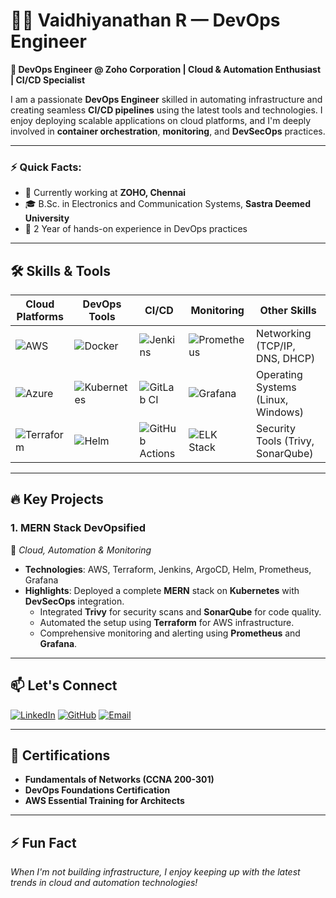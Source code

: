 # 👨‍💻 Vaidhiyanathan R — DevOps Engineer 

**🚀 DevOps Engineer @ Zoho Corporation | Cloud & Automation Enthusiast | CI/CD Specialist**

I am a passionate **DevOps Engineer** skilled in automating infrastructure and creating seamless **CI/CD pipelines** using the latest tools and technologies. I enjoy deploying scalable applications on cloud platforms, and I'm deeply involved in **container orchestration**, **monitoring**, and **DevSecOps** practices.

---

### ⚡ Quick Facts:
- 🏢 Currently working at **ZOHO, Chennai**
- 🎓 B.Sc. in Electronics and Communication Systems, **Sastra Deemed University**
- 🌟 2 Year of hands-on experience in DevOps practices

---

## 🛠️ Skills & Tools

| **Cloud Platforms** | **DevOps Tools** | **CI/CD** | **Monitoring** | **Other Skills** |
|--------------------|------------------|-----------|----------------|------------------|
| ![AWS](https://img.shields.io/badge/AWS-232F3E?style=for-the-badge&logo=amazon-aws&logoColor=white) | ![Docker](https://img.shields.io/badge/Docker-2496ED?style=for-the-badge&logo=docker&logoColor=white) | ![Jenkins](https://img.shields.io/badge/Jenkins-D24939?style=for-the-badge&logo=jenkins&logoColor=white) | ![Prometheus](https://img.shields.io/badge/Prometheus-E6522C?style=for-the-badge&logo=prometheus&logoColor=white) | Networking (TCP/IP, DNS, DHCP) |
| ![Azure](https://img.shields.io/badge/Azure-0078D4?style=for-the-badge&logo=microsoft-azure&logoColor=white) | ![Kubernetes](https://img.shields.io/badge/Kubernetes-326CE5?style=for-the-badge&logo=kubernetes&logoColor=white) | ![GitLab CI](https://img.shields.io/badge/GitLab_CI-330F63?style=for-the-badge&logo=gitlab&logoColor=white) | ![Grafana](https://img.shields.io/badge/Grafana-F46800?style=for-the-badge&logo=grafana&logoColor=white) | Operating Systems (Linux, Windows) |
| ![Terraform](https://img.shields.io/badge/Terraform-7B42BC?style=for-the-badge&logo=terraform&logoColor=white) | ![Helm](https://img.shields.io/badge/Helm-0F1689?style=for-the-badge&logo=helm&logoColor=white) | ![GitHub Actions](https://img.shields.io/badge/GitHub_Actions-2088FF?style=for-the-badge&logo=github-actions&logoColor=white) | ![ELK Stack](https://img.shields.io/badge/ELK-005571?style=for-the-badge&logo=elastic&logoColor=white) | Security Tools (Trivy, SonarQube) |

---

## 🔥 Key Projects

### 1. **MERN Stack DevOpsified**
🚀 *Cloud, Automation & Monitoring*  
- **Technologies**: AWS, Terraform, Jenkins, ArgoCD, Helm, Prometheus, Grafana
- **Highlights**: Deployed a complete **MERN** stack on **Kubernetes** with **DevSecOps** integration.
  - Integrated **Trivy** for security scans and **SonarQube** for code quality.
  - Automated the setup using **Terraform** for AWS infrastructure.
  - Comprehensive monitoring and alerting using **Prometheus** and **Grafana**.

---

## 📫 Let's Connect

[![LinkedIn](https://img.shields.io/badge/LinkedIn-0A66C2?style=for-the-badge&logo=linkedin&logoColor=white)](https://www.linkedin.com/in/vaidhiyanathan-r)
[![GitHub](https://img.shields.io/badge/GitHub-181717?style=for-the-badge&logo=github&logoColor=white)](https://github.com/Vaidhiyanathan/devops)
[![Email](https://img.shields.io/badge/Email-EA4335?style=for-the-badge&logo=gmail&logoColor=white)](mailto:vaidhi.r03@gmail.com)

---

## 🎯 Certifications
- **Fundamentals of Networks (CCNA 200-301)**
- **DevOps Foundations Certification**
- **AWS Essential Training for Architects**

---

## ⚡ Fun Fact
*When I'm not building infrastructure, I enjoy keeping up with the latest trends in cloud and automation technologies!*
